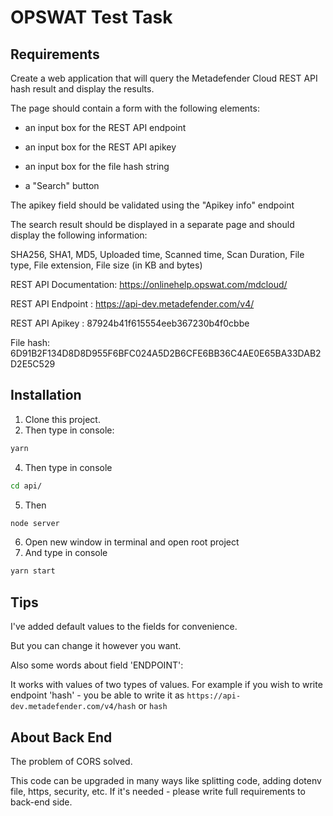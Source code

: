 # OPSWAT Test Task

## Requirements

Create a web application that will query the Metadefender Cloud REST API hash result and display the results.

The page should contain a form with the following elements:

- an input box for the REST API endpoint

- an input box for the REST API apikey

- an input box for the file hash string

- a "Search" button

The apikey field should be validated using the "Apikey info" endpoint

The search result should be displayed in a separate page and should display the following information:

SHA256, SHA1, MD5, Uploaded time, Scanned time, Scan Duration, File type, File extension, File size (in KB and bytes)

REST API Documentation: https://onlinehelp.opswat.com/mdcloud/

REST API Endpoint : https://api-dev.metadefender.com/v4/

REST API Apikey : 87924b41f615554eeb367230b4f0cbbe

File hash: 6D91B2F134D8D8D955F6BFC024A5D2B6CFE6BB36C4AE0E65BA33DAB2D2E5C529

## Installation

1. Clone this project.
2. Then type in console:

```bash
yarn
```

4. Then type in console

```bash
cd api/
```

5. Then

```bash
node server
```

6. Open new window in terminal and open root project
7. And type in console

```bash
yarn start
```

## Tips

I've added default values to the fields for convenience.

But you can change it however you want.

Also some words about field 'ENDPOINT':

It works with values of two types of values. For example if you wish to write endpoint 'hash' - you be able to write it as
`https://api-dev.metadefender.com/v4/hash` or `hash`

## About Back End

The problem of CORS solved.

This code can be upgraded in many ways like splitting code, adding dotenv file, https, security, etc. If it's needed - please write full requirements to back-end side.
